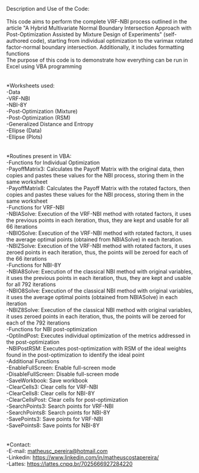 Description and Use of the Code: 
<br>
<br>
	This code aims to perform the complete VRF-NBI process outlined in the article "A Hybrid Multivariate Normal Boundary Intersection Approach with Post-Optimization Assisted by Mixture Design of Experiments" (self-authored code), starting from individual 		optimization to the varimax rotated factor-normal boundary intersection. Additionally, it includes formatting functions <br>
	The purpose of this code is to demonstrate how everything can be run in Excel using VBA programming <br>
<br>
<br>
*Worksheets used:<br>
	-Data<br>
	-VRF-NBI<br>
	-NBI-8Y<br>
	-Post-Optimization (Mixture)<br>
	-Post-Optimization (RSM)<br>
	-Generalized Distance and Entropy<br>
	-Ellipse (Data)<br>
	-Ellipse (Plots)<br>
<br>
<br>
*Routines present in VBA:<br>
	-Functions for Individual Optimization<br>
		-PayoffMatrix3: Calculates the Payoff Matrix with the original data, then copies and pastes these values for the NBI process, storing them in the same worksheet<br>
		-PayoffMatrix8: Calculates the Payoff Matrix with the rotated factors, then copies and pastes these values for the NBI process, storing them in the same worksheet<br>
	-Functions for VRF-NBI<br>
		-NBIASolve: Execution of the VRF-NBI method with rotated factors, it uses the previous points in each iteration, thus, they are kept and usable for all 66 iterations<br>
		-NBIOSolve: Execution of the VRF-NBI method with rotated factors, it uses the average optimal points (obtained from NBIASolve) in each iteration.<br>
		-NBIZSolve: Execution of the VRF-NBI method with rotated factors, it uses zeroed points in each iteration, thus, the points will be zeroed for each of the 66 iterations<br>
	-Functions for NBI-8Y<br>
		-NBIA8Solve: Execution of the classical NBI method with original variables, it uses the previous points in each iteration, thus, they are kept and usable for all 792 iterations<br>
		-NBIO8Solve: Execution of the classical NBI method with original variables, it uses the average optimal points (obtained from NBIASolve) in each iteration<br>
		-NBIZ8Solve: Execution of the classical NBI method with original variables, it uses zeroed points in each iteration, thus, the points will be zeroed for each of the 792 iterations<br>
	-Functions for NBI post-optimization<br>
		-OptiIndPost: Executes individual optimization of the metrics addressed in the post-optimization<br>
		-NBIPostRSM: Executes post-optimization with RSM of the ideal weights found in the post-optimization to identify the ideal point<br>
	-Additional Functions<br>
		-EnableFullScreen: Enable full-screen mode<br>
		-DisableFullScreen: Disable full-screen mode<br>
		-SaveWorkbook: Save workbook<br>
		-ClearCells3: Clear cells for VRF-NBI<br>
		-ClearCells8: Clear cells for NBI-8Y<br>
		-ClearCellsPost: Clear cells for post-optimization<br>
		-SearchPoints3: Search points for VRF-NBI<br>
		-SearchPoints8: Search points for NBI-8Y<br>
		-SavePoints3: Save points for VRF-NBI<br>
		-SavePoints8: Save points for NBI-8Y<br>
<br>
<br>
*Contact:
<br>
-E-mail: matheusc_pereira@hotmail.com<br>
-Linkedin: https://www.linkedin.com/in/matheuscostapereira/<br>
-Lattes: https://lattes.cnpq.br/7025666927284220<br>
